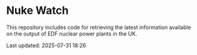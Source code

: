 # Nuke Watch

This repository includes code for retrieving the latest information available on the output of EDF nuclear power plants in the UK.

Last updated: 2025-07-31 18:26